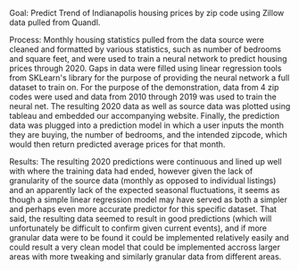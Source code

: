 
Goal: Predict Trend of Indianapolis housing prices by zip code using Zillow data pulled from Quandl.

Process: Monthly housing statistics pulled from the data source were cleaned and formatted by various statistics, such as number of bedrooms and square feet, and were used to train a neural network to predict housing prices through 2020. Gaps in data were filled using linear regression tools from SKLearn's library for the purpose of providing the neural network a full dataset to train on. For the purpose of the demonstration, data from 4 zip codes were used and data from 2010 through 2019 was used to train the neural net. The resulting 2020 data as well as source data was plotted using tableau and embedded our accompanying website. Finally, the prediction data was plugged into a prediction model in which a user inputs the month they are buying, the number of bedrooms, and the intended zipcode, which would then return predicted average prices for that month.

Results: The resulting 2020 predictions were continuous and lined up well with where the training data had ended, however given the lack of granularity of the source data (monthly as opposed to individual listings) and an apparently lack of the expected seasonal fluctuations, it seems as though a simple linear regression model may have served as both a simpler and perhaps even more accurate predictor for this specific dataset. That said, the resulting data seemed to result in good predictions (which will unfortunately be difficult to confirm given current events), and if more granular data were to be found it could be implemented relatively easily and could result a very clean model that could be implemented accross larger areas with more tweaking and similarly granular data from different areas.
